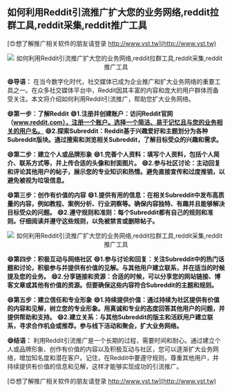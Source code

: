 ## **如何利用Reddit引流推广扩大您的业务网络,reddit拉群工具,reddit采集,reddit推广工具**

[😍想了解推广相关软件的朋友请登录 http://www.vst.tw](http://www.vst.tw)

 <center><img src="https://vst.tw/MP4/tuiguang/png/0.png" alt="如何利用Reddit引流推广扩大您的业务网络,reddit拉群工具,reddit采集,reddit推广工具"></center>

**😄导语：**
在当今数字化时代，社交媒体已成为企业推广和扩大业务网络的重要工具之一。在众多社交媒体平台中，Reddit因其丰富的内容和庞大的用户群体而备受关注。本文将介绍如何利用Reddit引流推广，帮助您扩大业务网络。

**😄第一步：了解Reddit**
**😄1.注册并创建账户：访问Reddit官网（www.reddit.com），注册一个账户。选择一个简洁、易于记忆且与您的业务相关的用户名。**
**😄2.探索Subreddit：Reddit基于兴趣爱好和主题划分为各种Subreddit版块。通过搜索和浏览相关Subreddit，了解目标受众的兴趣和需求。**

**😄第二步：建立个人或品牌形象**
**😄1.完善个人资料：填写个人资料，包括个人简介、联系方式等，并上传合适的头像和封面图片。**
**😄2.参与社区讨论：主动回复和评论其他用户的帖子，展示您的专业知识和热情。避免直接宣传和过度推销，以避免被视为垃圾信息。**

**😄第三步：创作有价值的内容**
**😄1.提供有用的信息：在相关Subreddit中发布高质量的内容，例如教程、案例分析、行业洞察等。确保内容独特、有趣并且能够解决目标受众的问题。**
**😄2.遵守规则和准则：每个Subreddit都有自己的规则和准则。仔细阅读并遵守这些规则，以免被禁言或删除帖子。**

 <center><img src="https://vst.tw/MP4/tuiguang/png/5.png" alt="如何利用Reddit引流推广扩大您的业务网络,reddit拉群工具,reddit采集,reddit推广工具"></center>

**😄第四步：积极互动与网络社区**
**😄1.参与讨论和回复：关注Subreddit中的热门话题和讨论，积极参与并提供有价值的见解。与其他用户建立联系，并在适当的时候提及您的业务。**
**😄2.分享链接和资源：合适的时候，可以分享您的网站链接、博客文章或其他有价值的资源。但要确保这些内容符合Subreddit的主题和规则。**

**😄第五步：建立信任和专业形象**
**😄1.持续提供价值：通过持续为社区提供有价值的内容和见解，树立您的专业形象。用真诚和专业的态度回答其他用户的问题，并提供帮助和支持。**
**😄2.建立关系：与其他Subreddit的版主和活跃用户建立联系，寻求合作机会或推荐。参与线下活动和聚会，扩大业务网络。**

**😄结语：**
利用Reddit引流推广是一个长期的过程，需要时间和耐心。通过建立个人或品牌形象、创作有价值的内容以及积极互动与社区，您可以逐渐扩大业务网络，增加知名度和潜在客户。记住，在Reddit中要遵守规则，尊重其他用户，并持续提供有价值的信息和见解，这样才能够实现成功的引流推广。

[😍想了解推广相关软件的朋友请登录 http://www.vst.tw](http://www.vst.tw)



